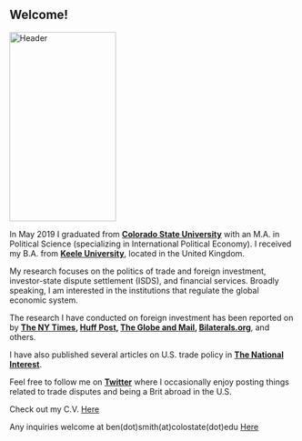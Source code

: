 ## Welcome!

<img src="https://user-images.githubusercontent.com/55719134/66063733-d9e1ff80-e4f8-11e9-827c-775b355fd888.PNG" alt="Header" width="187" height="333">

In May 2019 I graduated from **[Colorado State University](www.colostate.edu)** with an M.A. in Political Science (specializing in International Political Economy). I received my B.A. from **[Keele University](www.keele.ac.uk)**, located in the United Kingdom. 

My research focuses on the politics of trade and foreign investment, investor-state dispute settlement (ISDS), and financial services. Broadly speaking, I am interested in the institutions that regulate the global economic system.  

The research I have conducted on foreign investment has been reported on by **[The NY Times](https://www.nytimes.com/2018/10/10/business/us-china-investment-cfius.html), [Huff Post](https://www.huffingtonpost.ca/2019/04/30/isds-canada-trade-ccpa_a_23719635/), [The Globe and Mail](https://www.theglobeandmail.com/business/commentary/article-canadian-investors-need-to-stop-suing-foreign-governments-over/), [Bilaterals.org](https://www.bilaterals.org/?canadian-mining-companies-are)**, and others. 

I have also published several articles on U.S. trade policy in **[The National Interest](https://nationalinterest.org/profile/ben-smith)**. 

Feel free to follow me on **[Twitter](www.twitter.com/benjamindbsmith)** where I occasionally enjoy posting things related to trade disputes and being a Brit abroad in the U.S. 

Check out my C.V. <a href="https://github.com/bensmith-ipe/BenjaminDSmith/files/3693518/10.4.pdf)" target="_blank">Here</a>

Any inquiries welcome at ben(dot)smith(at)colostate(dot)edu
<a href="secondpage.html" target="_self">Here</a>
